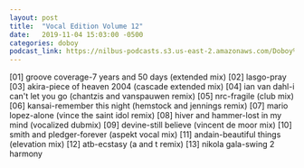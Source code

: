 ```yaml
---
layout: post
title:  "Vocal Edition Volume 12"
date:   2019-11-04 15:03:00 -0500
categories: doboy
podcast_link: https://nilbus-podcasts.s3.us-east-2.amazonaws.com/Doboy%20mix/Vocal%20Edition%20Volume%2012.mp3
---
```

[01] groove coverage-7 years and 50 days (extended mix)
[02] lasgo-pray
[03] akira-piece of heaven 2004 (cascade extended mix)
[04] ian van dahl-i can't let you go (chantzis and vanspauwen remix)
[05] nrc-fragile (club mix)
[06] kansai-remember this night (hemstock and jennings remix)
[07] mario lopez-alone (vince the saint idol remix)
[08] hiver and hammer-lost in my mind (vocalized dubmix)
[09] devine-still believe (vincent de moor mix)
[10] smith and pledger-forever (aspekt vocal mix)
[11] andain-beautiful things (elevation mix)
[12] atb-ecstasy (a and t remix)
[13] nikola gala-swing 2 harmony
